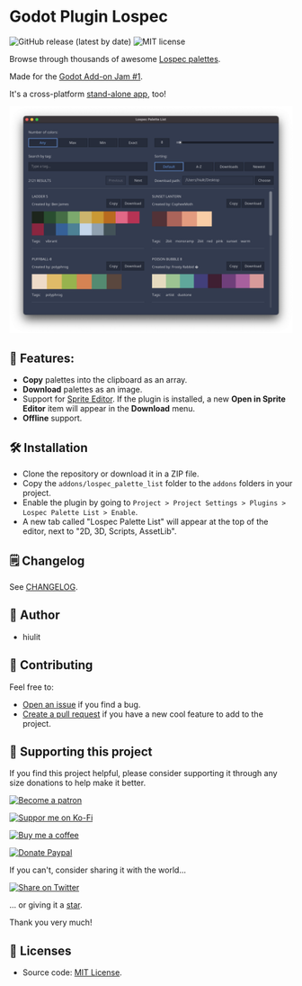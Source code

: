 # Godot Plugin Lospec

![GitHub release (latest by date)](https://img.shields.io/github/v/release/hiulit/Godot-Plugin-Lospec?color=478cbf&style=flat-square) ![MIT license](https://img.shields.io/badge/license-MIT-478cbf?style=flat-square)

Browse through thousands of awesome [Lospec palettes](https://lospec.com/palette-list).

Made for the [Godot Add-on Jam #1](https://itch.io/jam/godot-addons-jam-1).

It's a cross-platform [stand-alone app](https://github.com/hiulit/Godot-Plugin-Lospec/releases), too!

![Godot PLugin Lospec app](/godot-plugin-lospec-app.png)

## 📌 Features:

- **Copy** palettes into the clipboard as an array.
- **Download** palettes as an image.
- Support for [Sprite Editor](https://github.com/SoloCodeNet/godot-sprite-editor-addon). If the plugin is installed, a new **Open in Sprite Editor** item will appear in the **Download** menu.
- **Offline** support.

## 🛠️ Installation

- Clone the repository or download it in a ZIP file.
- Copy the `addons/lospec_palette_list` folder to the `addons` folders in your project.
- Enable the plugin by going to `Project > Project Settings > Plugins > Lospec Palette List > Enable`.
- A new tab called "Lospec Palette List" will appear at the top of the editor, next to "2D, 3D, Scripts, AssetLib".

## 🗒️ Changelog

See [CHANGELOG](/CHANGELOG.md).

## 👤 Author

- hiulit

## 🤝 Contributing

Feel free to:

- [Open an issue](https://github.com/hiulit/Godot-Plugin-Lospec/issues) if you find a bug.
- [Create a pull request](https://github.com/hiulit/Godot-Plugin-Lospec/pulls) if you have a new cool feature to add to the project.

## 🙌 Supporting this project

If you find this project helpful, please consider supporting it through any size donations to help make it better.

[![Become a patron](https://img.shields.io/badge/Become_a_patron-ff424d?logo=Patreon&style=for-the-badge&logoColor=white)](https://www.patreon.com/hiulit)

[![Suppor me on Ko-Fi](https://img.shields.io/badge/Support_me_on_Ko--fi-F16061?logo=Ko-fi&style=for-the-badge&logoColor=white)](https://ko-fi.com/F2F7136ND)

[![Buy me a coffee](https://img.shields.io/badge/Buy_me_a_coffee-FFDD00?logo=buy-me-a-coffee&style=for-the-badge&logoColor=black)](https://www.buymeacoffee.com/hiulit)

[![Donate Paypal](https://img.shields.io/badge/PayPal-00457C?logo=PayPal&style=for-the-badge&label=Donate)](https://www.paypal.com/paypalme/hiulit)

If you can't, consider sharing it with the world...

[![Share on Twitter](https://img.shields.io/badge/Share_on_Twitter-1DA1F2?style=for-the-badge&logo=twitter&logoColor=white)](https://twitter.com/intent/tweet?url=https://github.com/hiulit/Godot-Plugin-Lospec&text=%22Godot+Plugin+Lospec%22%0D%0ABrowse+through+thousands+of+awesome+Lospec+palettes+right+inside+the+Godot+editor.%0A%0ABy%20@hiulit%0A%0A)

... or giving it a [star](https://github.com/hiulit/Godot-Plugin-Lospec/stargazers).

Thank you very much!

## 📝 Licenses

- Source code: [MIT License](/LICENSE).
